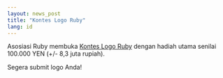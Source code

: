 ```yaml
---
layout: news_post
title: "Kontes Logo Ruby"
lang: id
---
```


Asosiasi Ruby membuka [Kontes Logo Ruby][1] dengan hadiah utama senilai
100.000 YEN (+/- 8,3 juta rupiah).

Segera submit logo Anda!



[1]: http://www.ruby-assn.org/logo-contest.html.en 
